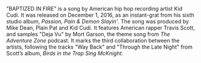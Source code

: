 "BAPTIZED IN FIRE" is a song by American hip hop recording artist Kid Cudi. It was released on December 1, 2016, as an instant-grat from his sixth studio album, _Passion, Pain & Demon Slayin'_. The song was produced by Mike Dean, Plain Pat and Kid Cudi. It features American rapper Travis Scott, and samples "Deja Vu" by Mort Garson, the theme song from _The Adventure Zone_ podcast. It marks the third collaboration between the artists, following the tracks "Way Back" and "Through the Late Night" from Scott’s album, _Birds in the Trap Sing McKnight_.
